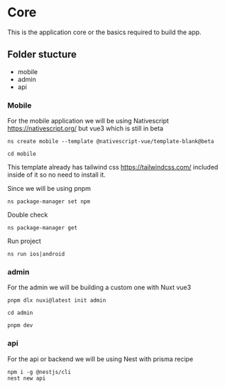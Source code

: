 # Core

This is the application core or the basics required to build the app.

## Folder stucture

- mobile
- admin
- api

### Mobile

For the mobile application we will be using Nativescript https://nativescript.org/ but vue3
which is still in beta

```
ns create mobile --template @nativescript-vue/template-blank@beta

cd mobile
```

This template already has tailwind css https://tailwindcss.com/ included inside of it so no need to install it.

Since we will be using pnpm

```
ns package-manager set npm
```

Double check

```
ns package-manager get
```

Run project

```
ns run ios|android
```

### admin

For the admin we will be building a custom one with Nuxt vue3

```
pnpm dlx nuxi@latest init admin

cd admin

pnpm dev
```

### api

For the api or backend we will be using Nest with prisma recipe

```
npm i -g @nestjs/cli
nest new api
```
